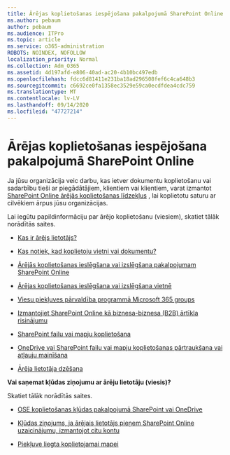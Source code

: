 ```yaml
---
title: Ārējas koplietošanas iespējošana pakalpojumā SharePoint Online
ms.author: pebaum
author: pebaum
ms.audience: ITPro
ms.topic: article
ms.service: o365-administration
ROBOTS: NOINDEX, NOFOLLOW
localization_priority: Normal
ms.collection: Adm_O365
ms.assetid: 4d197afd-e806-40ad-ac20-4b10bc497edb
ms.openlocfilehash: fdcc6d81411e231ba18ad296508fef6c4ca648b3
ms.sourcegitcommit: c6692ce0fa1358ec3529e59ca0ecdfdea4cdc759
ms.translationtype: MT
ms.contentlocale: lv-LV
ms.lasthandoff: 09/14/2020
ms.locfileid: "47727214"
---
```

# <a name="enable-external-sharing-in-sharepoint-online"></a>Ārējas koplietošanas iespējošana pakalpojumā SharePoint Online

Ja jūsu organizācija veic darbu, kas ietver dokumentu koplietošanu vai sadarbību tieši ar piegādātājiem, klientiem vai klientiem, varat izmantot [SharePoint Online ārējās koplietošanas līdzekļus](https://docs.microsoft.com/sharepoint/external-sharing-overview) , lai koplietotu saturu ar cilvēkiem ārpus jūsu organizācijas.

Lai iegūtu papildinformāciju par ārējo koplietošanu (viesiem), skatiet tālāk norādītās saites.

- [Kas ir ārējs lietotājs?](https://docs.microsoft.com/sharepoint/external-sharing-overview#what-is-an-external-user)

- [Kas notiek, kad koplietoju vietni vai dokumentu?](https://docs.microsoft.com/sharepoint/external-sharing-overview#what-happens-when-i-share-a-site-or-document)

- [Ārējās koplietošanas ieslēgšana vai izslēgšana pakalpojumam SharePoint Online](https://docs.microsoft.com/sharepoint/turn-external-sharing-on-or-off)

- [Ārējas koplietošanas ieslēgšana vai izslēgšana vietnē](https://docs.microsoft.com/sharepoint/change-external-sharing-site)

- [Viesu piekļuves pārvaldība programmā Microsoft 365 groups](https://docs.microsoft.com/microsoft-365/admin/create-groups/manage-guest-access-in-groups)

- [Izmantojiet SharePoint Online kā biznesa-biznesa (B2B) ārtīkla risinājumu](https://docs.microsoft.com/sharepoint/create-b2b-extranet)

- [SharePoint failu vai mapju koplietošana](https://support.office.com/article/share-sharepoint-files-or-folders-1fe37332-0f9a-4719-970e-d2578da4941c)

- [OneDrive vai SharePoint failu vai mapju koplietošanas pārtraukšana vai atļauju mainīšana](https://support.office.com/article/stop-sharing-onedrive-or-sharepoint-files-or-folders-or-change-permissions-0a36470f-d7fe-40a0-bd74-0ac6c1e13323)

- [Ārēja lietotāja dzēšana](https://docs.microsoft.com/sharepoint/remove-users#delete-a-guest-from-the-microsoft-365-admin-center)

**Vai saņemat kļūdas ziņojumu ar ārēju lietotāju (viesis)?**

Skatiet tālāk norādītās saites. 

- [OSE koplietošanas kļūdas pakalpojumā SharePoint vai OneDrive](https://docs.microsoft.com/sharepoint/sharepoint-onedrive-error-message)

- [Kļūdas ziņojums, ja ārējais lietotājs pieņem SharePoint Online uzaicinājumu, izmantojot citu kontu](https://docs.microsoft.com/sharepoint/support/sharing-and-permissions/error-when-external-user-accepts-an-invitation-by-using-another-account)

- [Piekļuve liegta koplietojamai mapei](https://docs.microsoft.com/sharepoint/support/sharing-and-permissions/cannot-access-shared-folder)
